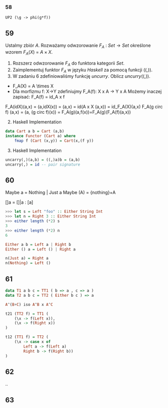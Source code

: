 ### 58

```
UP2 (\g -> phi(g*f))
```

## 59

Ustalmy zbiór $A$. Rozważamy odwzorowanie $F_A$ : $Set \rightarrow Set$ określone wzorem $F_A(X)$ =
$A \times X$.
1. Rozszerz odwzorowanie $F_A$ do funktora kategorii $Set$.
2. Zaimplementuj funktor $F_A$ w języku $Haskell$ za pomocą funkcji $((,))$.
3. W zadaniu 6 zdefiniowaliśmy funkcję $uncurry$. Oblicz $uncurry ((,))$.

- F_A(X) = A \times X
- Dla morfizmu f: X->Y zdefiniujmy F_A(f): X x A -> Y x A
Możemy inaczej zapisać: F_A(f) = id_A x f 

F_A(idX)(a,x) = (a,idX(x)) = (a,x) = id(A x X (a,x)) = id_F_A(X)(a,x)
F_A(g circ f) (a,x) = (a, (g circ f)(x)) = F_A(g)(a,f(x))=F_A(g)(F_A(f)(a,x))

2. Haskell Implementation

```hs
data Cart a b = Cart (a,b)
instance Functor (Cart a) where
    fmap f (Cart (x,y)) = Cart(x,(f y))
```
3. Haskell Implementation

```hs
uncarry(,)(a,b) = ((,)a)b = (a,b)
uncarry(,) = id -- pair signature
```

## 60

Maybe a = Nothing | Just a
Maybe (A) = {nothing}+A

[]a = []|a : [a]

<!-- data  Either a b  =  Left a | Right b -->

```hs
>>> let s = Left "foo" :: Either String Int
>>> let n = Right 3 :: Either String Int
>>> either length (*2) s
3
>>> either length (*2) n
6
```

```hs
Either a b = Left a | Right b
Either () a = Left () | Right a

n(Just a) = Right a
n(Nothing) = Left ()
```

## 61

```hs
data T1 a b c = TT1 ( b => a , c => a )
data T2 a b c = TT2 ( Either b c ) => a
```

```hs
A^(B+C) iso A^B x A^C  
```

```hs
t21 (TT2 f) = TT1 (
    (\x -> f(Left x)),
    (\x -> f(Right x))
)

t12 (TT1 f) = TT2 (
    (\x -> case x of
        Left a -> f(Left a)
        Right b -> f(Right b))
)
```

## 62

..

## 63

